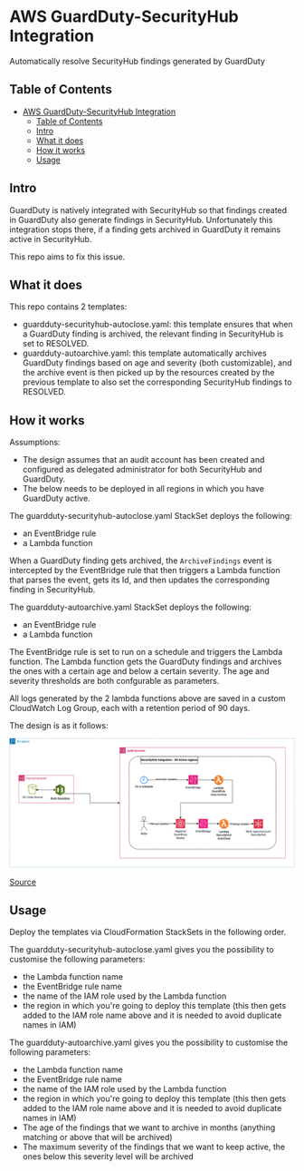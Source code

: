 # AWS GuardDuty-SecurityHub Integration
Automatically resolve SecurityHub findings generated by GuardDuty

## Table of Contents
- [AWS GuardDuty-SecurityHub Integration](#aws-guardduty-securityhub-integration)
  - [Table of Contents](#table-of-contents)
  - [Intro](#intro)
  - [What it does](#what-it-does)
  - [How it works](#how-it-works)
  - [Usage](#usage)

## Intro
GuardDuty is natively integrated with SecurityHub so that findings created in GuardDuty also generate findings in SecurityHub. Unfortunately this integration stops there, if a finding gets archived in GuardDuty it remains active in SecurityHub.

This repo aims to fix this issue.

## What it does
This repo contains 2 templates:
* guardduty-securityhub-autoclose.yaml: this template ensures that when a GuardDuty finding is archived, the relevant finding in SecurityHub is set to RESOLVED.
* guardduty-autoarchive.yaml: this template automatically archives GuardDuty findings based on age and severity (both customizable), and the archive event is then picked up by the resources created by the previous template to also set the corresponding SecurityHub findings to RESOLVED.

## How it works
Assumptions:
* The design assumes that an audit account has been created and configured as delegated administrator for both SecurityHub and GuardDuty.
* The below needs to be deployed in all regions in which you have GuardDuty active.

The guardduty-securityhub-autoclose.yaml StackSet deploys the following:
* an EventBridge rule
* a Lambda function

When a GuardDuty finding gets archived, the `ArchiveFindings` event is intercepted by the EventBridge rule that then triggers a Lambda function that parses the event, gets its Id, and then updates the corresponding finding in SecurityHub.

The guardduty-autoarchive.yaml StackSet deploys the following:
* an EventBridge rule
* a Lambda function

The EventBridge rule is set to run on a schedule and triggers the Lambda function. The Lambda function gets the GuardDuty findings and archives the ones with a certain age and below a certain severity. The age and severity thresholds are both confgurable as parameters.

All logs generated by the 2 lambda functions above are saved in a custom CloudWatch Log Group, each with a retention period of 90 days.

The design is as it follows:

![GuardDuty-SecurityHub Integration Design](images/GuardDuty-SecurityHub-Integration.drawio.png)

[Source](images/GuardDuty-SecurityHub-Integration.drawio)

## Usage
Deploy the templates via CloudFormation StackSets in the following order.

The guardduty-securityhub-autoclose.yaml gives you the possibility to customise the following parameters:
* the Lambda function name
* the EventBridge rule name 
* the name of the IAM role used by the Lambda function
* the region in which you're going to deploy this template (this then gets added to the IAM role name above and it is needed to avoid duplicate names in IAM)

The guardduty-autoarchive.yaml gives you the possibility to customise the following parameters:
* the Lambda function name
* the EventBridge rule name 
* the name of the IAM role used by the Lambda function
* the region in which you're going to deploy this template (this then gets added to the IAM role name above and it is needed to avoid duplicate names in IAM)
* The age of the findings that we want to archive in months (anything matching or above that will be archived)
* The maximum severity of the findings that we want to keep active, the ones below this severity level will be archived